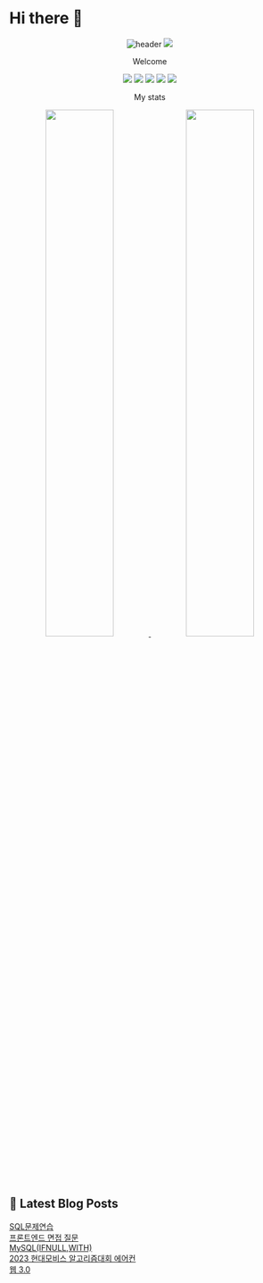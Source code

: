# Hi there 👋

<div align = 'center'>
  
![header](https://capsule-render.vercel.app/api?type=waving&height=250&text=SuchangLee&fontSize=90)
 <img src="http://mazassumnida.wtf/api/v2/generate_badge?boj=eternalclash97">
  <p>Welcome</p>

<img src="https://img.shields.io/badge/JavaScript-F7DF1E?style=flat-square&logo=JavaScript&logoColor=white"/>
<img src="https://img.shields.io/badge/React-61DAFB?style=flat-square&logo=React&logoColor=white"/>
<img src="https://img.shields.io/badge/Redux-764ABC?style=flat-square&logo=Redux&logoColor=white"/>
  <img src="https://img.shields.io/badge/Java-00A98F?style=flat-square&logo=Java&logoColor=white"/> 
  <img src="https://img.shields.io/badge/Node.js-339933?style=flat-square&logo=Node.js&logoColor=white"/>

  <p>My stats</p>
  
  
<a href="https://github.com/anuraghazra/github-readme-stats">
  <img src="https://github-readme-stats.vercel.app/api?username=eternalclash&show_icons=true&theme=material-palenight&hide_border=true&bg_color=20232a&icon_color=E3E3E3A8&text_color=fff" width=49.2% />
</a>
<a href="https://github.com/denvercoder1/github-readme-streak-stats">
  <img src="http://github-readme-streak-stats.herokuapp.com?user=eternalclash&theme=react&ring=C691E94D&fire=C691E9&sideNums=C691E9&currStreakNum=C691E9&sideLabels=FFFFFF&currStreakLabel=FFFFFF&dates=E3E3E3A8&hide_border=true" width=49.2% />
</a>

  </div>

## 📕 Latest Blog Posts

<a href=https://eternalclash97.tistory.com/97>SQL문제연습</a></br><a href=https://eternalclash97.tistory.com/96>프론트엔드 면접 질문</a></br><a href=https://eternalclash97.tistory.com/95>MySQL(IFNULL,WITH)</a></br><a href=https://eternalclash97.tistory.com/94>2023 현대모비스 알고리즘대회 에어컨</a></br><a href=https://eternalclash97.tistory.com/93>웹 3.0</a></br>